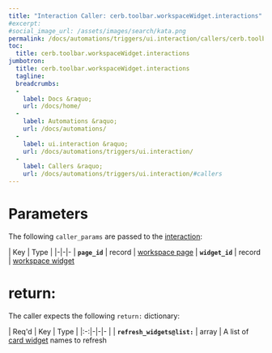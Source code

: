 ```yaml
---
title: "Interaction Caller: cerb.toolbar.workspaceWidget.interactions"
#excerpt: 
#social_image_url: /assets/images/search/kata.png
permalink: /docs/automations/triggers/ui.interaction/callers/cerb.toolbar.workspaceWidget.interactions/
toc:
  title: cerb.toolbar.workspaceWidget.interactions
jumbotron:
  title: cerb.toolbar.workspaceWidget.interactions
  tagline: 
  breadcrumbs:
  -
    label: Docs &raquo;
    url: /docs/home/
  -
    label: Automations &raquo;
    url: /docs/automations/
  -
    label: ui.interaction &raquo;
    url: /docs/automations/triggers/ui.interaction/
  -
    label: Callers &raquo;
    url: /docs/automations/triggers/ui.interaction/#callers
---
```


# Parameters

The following `caller_params` are passed to the [interaction](/docs/automations/triggers/ui.interaction/):

| Key | Type | 
|-|-|-
| **`page_id`** | record | [workspace page](/docs/records/types/workspace_page/)
| **`widget_id`** | record | [workspace widget](/docs/records/types/workspace_widget/)

# return:

The caller expects the following `return:` dictionary:

| Req'd | Key | Type | 
|:-:|-|-|-
| | **`refresh_widgets@list:`** | array | A list of [card widget](/docs/records/types/card_widget/) names to refresh 
